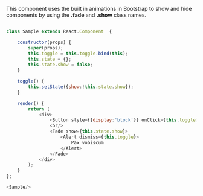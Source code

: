 
This component uses the built in animations in Bootstrap to show and hide 
components by using the **.fade** and **.show** class names. 


```js

class Sample extends React.Component  {

    constructor(props) {
        super(props);
        this.toggle = this.toggle.bind(this);
        this.state = {};
        this.state.show = false;
    }

    toggle() {
        this.setState({show:!this.state.show});
    }

    render() {
        return (
            <div>
                <Button style={{display:'block'}} onClick={this.toggle}>Toggle</Button>
                <br/>
                <Fade show={this.state.show}>                
                    <Alert dismiss={this.toggle}>
                        Pax vobiscum
                    </Alert>
                </Fade>
            </div>
        );
    }
};

<Sample/>

```